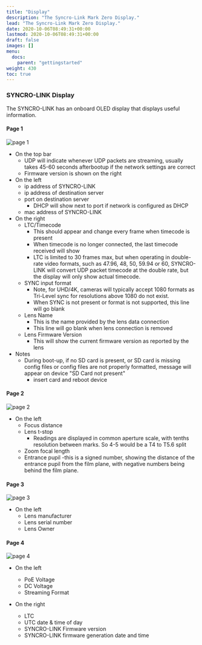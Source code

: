 ```yaml
---
title: "Display"
description: "The Syncro-Link Mark Zero Display."
lead: "The Syncro-Link Mark Zero Display."
date: 2020-10-06T08:49:31+00:00
lastmod: 2020-10-06T08:49:31+00:00
draft: false
images: []
menu:
  docs:
    parent: "gettingstarted"
weight: 430
toc: true
---
```


### SYNCRO-LINK Display

The SYNCRO-LINK has an onboard OLED display that displays useful information.

#### Page 1

![page 1](/syncrolink_page1.png)

- On the top bar
    - UDP will indicate whenever UDP packets are streaming, usually takes 45-60 seconds afterbootup if the network settings are correct
    - Firmware version is shown on the right
- On the left
    - ip address of SYNCRO-LINK
    - ip address of destination server
    - port on destination server
        - DHCP will show next to port if network is configured as DHCP
    - mac address of SYNCRO-LINK
- On the right
    - LTC/Timecode
        - This should appear and change every frame when timecode is present
        - When timecode is no longer connected, the last timecode received will show
        - LTC is limited to 30 frames max, but when operating in double-rate video formats, such as 47.96, 48, 50, 59.94 or 60, SYNCRO-LINK will convert UDP packet timecode at the double rate, but the display will only show actual timecode. 
    - SYNC input format
        - Note, for UHD/4K, cameras will typically accept 1080 formats as Tri-Level sync for resolutions above 1080 do not exist.
        - When SYNC is not present or format is not supported, this line will go blank
    - Lens Name
        - This is the name provided by the lens data connection
        - This line will go blank when lens connection is removed
    - Lens Firmware Version
        - This will show the current firmware version as reported by the lens
- Notes
    - During boot-up, if no SD card is present, or SD card is missing config files or config files are not properly formatted, message will appear on device "SD Card not present"
        - insert card and reboot device

#### Page 2

![page 2](/syncrolink_page2.png)

- On the left
    - Focus distance
    - Lens t-stop
        - Readings are displayed in common aperture scale, with tenths resolution between marks. So 4-5 would be a T4 to T5.6 split
    - Zoom focal length
    - Entrance pupil
        -this is a signed number, showing the distance of the entrance pupil from the film plane, with negative numbers being behind the film plane. 
        
#### Page 3

![page 3](/syncrolink_page3.png)

- On the left
    - Lens manufacturer
    - Lens serial number
    - Lens Owner
    
#### Page 4

![page 4](/syncrolink_page4.png)

- On the left
    - PoE Voltage
    - DC Voltage
    - Streaming Format
    
- On the right
    - LTC
    - UTC date & time of day
    - SYNCRO-LINK Firmware version
    - SYNCRO-LINK firmware generation date and time